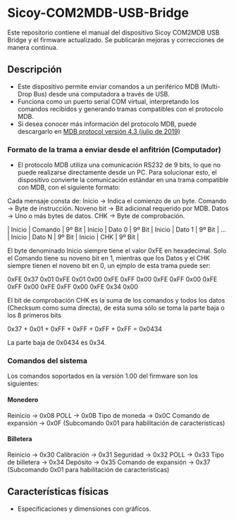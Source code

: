 # Sicoy-COM2MDB-USB-Bridge
Este repositorio contiene el manual del dispositivo Sicoy COM2MDB USB Bridge  y el firmware actualizado. Se publicarán mejoras y correcciones de manera continua.

## Descripción  
- Este dispositivo permite enviar comandos a un periférico MDB (Multi-Drop Bus) desde una computadora a través de USB.
- Funciona como un puerto serial COM virtual, interpretando los comandos recibidos y generando tramas compatibles con el protocolo MDB.
- Si desea conocer más información del protocolo MDB, puede descargarlo en [MDB protocol versión 4.3 (julio de 2019)](https://www.cable-tester.com/references/mdb-connector-pin-out/mdb-protocol-ver-4_3.pdf)

### Formato de la trama a enviar desde el anfitrión (Computador)
- El protocolo MDB utiliza una comunicación RS232 de 9 bits, lo que no puede realizarse directamente desde un PC. Para solucionar esto, el dispositivo convierte la comunicación estándar en una trama compatible con MDB, con el siguiente formato:

Cada mensaje consta de:
Inicio → Indica el comienzo de un byte.
Comando → Byte de instrucción.
Noveno bit → Bit adicional requerido por MDB.
Datos → Uno o más bytes de datos.
CHK → Byte de comprobación.

| Inicio | Comando | 9º Bit | Inicio | Dato 0 | 9º Bit | Inicio | Dato 1 | 9º Bit | ... | Inicio | Dato N | 9º Bit | Inicio | CHK | 9º Bit |

El byte denominado Inicio siempre tiene el valor 0xFE en hexadecimal.
Solo el Comando tiene su noveno bit en 1, mientras que los Datos y el CHK siempre tienen el noveno bit en 0, un ejmplo de esta trama puede ser:

0xFE 0x37 0x01 0xFE 0x01 0x00 0xFE 0xFF 0x00 0xFE 0xFF 0x00 0xFE 0xFF 0x00 0xFE 0xFF 0x00 0xFE 0x34 0x00

El bit de comprobación CHK es la suma de los comandos y todos los datos (Checksum como suma directa), de esta suma sólo se toma la parte baja o los 8 primeros bits

0x37 + 0x01 + 0xFF + 0xFF + 0xFF + 0xFF = 0x0434

La parte baja de 0x0434 es 0x34.

### Comandos del sistema
Los comandos soportados en la versión 1.00 del firmware son los siguientes:
#### Monedero
Reinicio → 0x08
POLL → 0x0B
Tipo de moneda → 0x0C
Comando de expansión → 0x0F (Subcomando 0x01 para habilitación de características)

#### Billetera
Reinicio → 0x30
Calibración → 0x31
Seguridad → 0x32
POLL → 0x33
Tipo de billetera → 0x34
Depósito → 0x35
Comando de expansión → 0x37 (Subcomando 0x01 para habilitación de características)

## Características físicas  
- Especificaciones y dimensiones con gráficos.  

